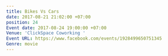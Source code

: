 ```yaml
---
title: Bikes Vs Cars
date: 2017-08-21 21:02:00 +07:00
position: 24
Event date: 2017-08-24 19:00:00 +07:00
Venue: 'ClickSpace Coworking '
Event URL: https://www.facebook.com/events/1928499650751345
Genre: movie
---
```


